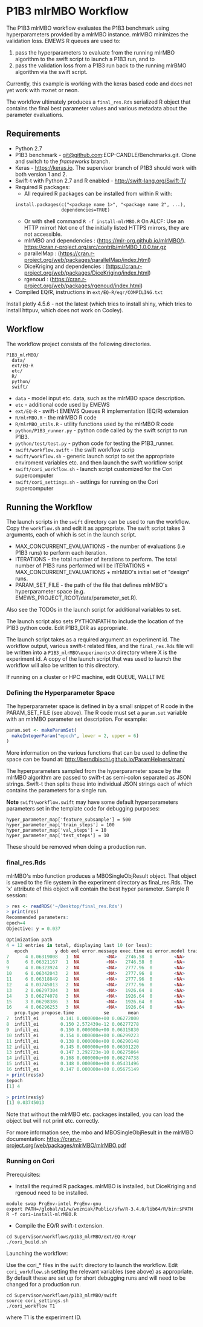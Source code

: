 # P1B3 mlrMBO Workflow #

The P1B3 mlrMBO workflow evaluates the P1B3 benchmark
using hyperparameters provided by a mlrMBO instance. mlrMBO
minimizes the validation loss. EMEWS R queues are used to:

1. pass the hyperparameters to evaluate from the running mlrMBO algorithm to the swift script to launch a P1B3 run, and to
2. pass the validation loss from a P1B3 run back to the running mlrBMO algorithm via the swift script.

Currently, this example is working with the keras based code and does not yet
work with mxnet or neon.

The workflow ultimately produces a `final_res.Rds` serialized R object that
contains the final best parameter values and various metadata about the
parameter evaluations.

 ## Requirements ##

* Python 2.7
* P1B3 benchmark - git@github.com:ECP-CANDLE/Benchmarks.git. Clone and switch
to the *frameworks* branch.
* Keras - https://keras.io. The supervisor branch of P1B3 should work with
both version 1 and 2.
* Swift-t with Python 2.7 and R enabled - http://swift-lang.org/Swift-T/
* Required R packages:
  * All required R packages can be installed from within R with:
  ```
  install.packages(c("<package name 1>", "<package name 2", ...),
                   dependencies=TRUE)
  ```
  * Or with shell command `R -f install-mlrMBO.R`
  On ALCF: Use an HTTP mirror!
  Not one of the initially listed HTTPS mirrors, they are not accessible.
  * mlrMBO and dependencies : (https://mlr-org.github.io/mlrMBO/).
  https://cran.r-project.org/src/contrib/mlrMBO_1.0.0.tar.gz
  * parallelMap : (https://cran.r-project.org/web/packages/parallelMap/index.html)
  * DiceKriging and dependencies : (https://cran.r-project.org/web/packages/DiceKriging/index.html)
  * rgenoud : (https://cran.r-project.org/web/packages/rgenoud/index.html)
* Compiled EQ/R, instructions in `ext/EQ-R/eqr/COMPILING.txt`

Install plotly 4.5.6 - not the latest (which tries to install shiny, which tries to install httpuv, which does not work on Cooley).

## Workflow ##

The workflow project consists of the following directories.

```
P1B3_mlrMBO/
  data/
  ext/EQ-R
  etc/
  R/
  python/
  swift/
```

 * `data` - model input etc. data, such as the mlrMBO space description.
 * `etc` - additional code used by EMEWS
 * `ext/EQ-R` - swift-t EMEWS Queues R implementation (EQ/R) extension
 * `R/mlrMBO.R` - the mlrMBO R code
 * `R/mlrMBO_utils.R` - utility functions used by the mlrMBO R code
 * `python/P1B3_runner.py` - python code called by the swift script to run P1B3.
 * `python/test/test.py` - python code for testing the P1B3_runner.
 * `swift/workflow.swift` - the swift workflow scrip
 * `swift/workflow.sh` - generic launch script to set the appropriate enviroment variables etc. and then launch the swift workflow script
 * `swift/cori_workflow.sh` - launch script customized for the Cori supercomputer
 * `swift/cori_settings.sh` - settings for running on the Cori supercomputer

 ## Running the Workflow ##

 The launch scripts in the `swift` directory can be used to run the workflow.
 Copy the `workflow.sh` and edit it as appropriate. The swift script takes
 3 arguments, each of which is set in the launch script.

 * MAX_CONCURRENT_EVALUATIONS - the number of evaluations (i.e P1B3 runs) to
 perform each iteration.
 * ITERATIONS - the total number of iterations to perform. The total number of
 P1B3 runs performed will be ITERATIONS * MAX_CONCURRENT_EVALUATIONS + mlrMBO's
 initial set of "design" runs.
 * PARAM_SET_FILE - the path of the file that defines mlrMBO's hyperparameter space (e.g. EMEWS_PROJECT_ROOT/data/parameter_set.R).

 Also see the TODOs in the launch script for additional variables to set.

 The launch script also sets PYTHONPATH to include the location of the P1B3
 python code. Edit P1B3_DIR as appropriate.

 The launch script takes as a required argument an experiment id. The workflow
 output, various swift-t related files, and the `final_res.Rds` file will be written into a `P1B3_mlrMBO\experiments\X`
 directory where X is the experiment id. A copy
 of the launch script that was used to launch the workflow will also be written
 to this directory.

 If running on a cluster or HPC machine, edit QUEUE, WALLTIME

### Defining the Hyperparameter Space ###

The hyperparameter space is defined in by a small snippet of R code in the
PARAM_SET_FILE (see above). The R code must set a `param.set` variable with
an mlrMBO parameter set description. For example:

```R
param.set <- makeParamSet(
  makeIntegerParam("epoch", lower = 2, upper = 6)
)
```

More information on the various functions that can be used to define the space
can be found at: http://berndbischl.github.io/ParamHelpers/man/

The hyperparameters sampled from the hyperparameter space by the mlrMBO algorithm
are passed to swift-t as semi-colon separated as JSON strings. Swift-t then
splits these into individual JSON strings each of which contains the
parameters for a single run.

**Note** `swift\workflow.swift` may have some default hyperparameters parameters
set in the template code for debugging purposes:

```
hyper_parameter_map['feature_subsample'] = 500
hyper_parameter_map['train_steps'] = 100
hyper_parameter_map['val_steps'] = 10
hyper_parameter_map['test_steps'] = 10
```

These should be removed when doing a production run.

### final_res.Rds ###
mlrMBO's mbo function produces a MBOSingleObjResult object. That object is
saved to the file system in the experiment directory as final_res.Rds. The 'x'
attribute of this object will contain the best hyper parameter. Sample R
session:

```R
> res <- readRDS('~/Desktop/final_res.Rds')
> print(res)
Recommended parameters:
epoch=4
Objective: y = 0.037

Optimization path
4 + 12 entries in total, displaying last 10 (or less):
   epoch          y dob eol error.message exec.time ei error.model train.time
7      4 0.06319008   1  NA          <NA>   2746.58  0        <NA>         NA
8      6 0.06321167   1  NA          <NA>   2746.58  0        <NA>         NA
9      4 0.06323924   2  NA          <NA>   2777.96  0        <NA>      0.076
10     6 0.06342043   2  NA          <NA>   2777.96  0        <NA>         NA
11     6 0.06318849   2  NA          <NA>   2777.96  0        <NA>         NA
12     4 0.03745013   2  NA          <NA>   2777.96  0        <NA>         NA
13     2 0.06297304   3  NA          <NA>   1926.64  0        <NA>      0.075
14     3 0.06274078   3  NA          <NA>   1926.64  0        <NA>         NA
15     3 0.06298386   3  NA          <NA>   1926.64  0        <NA>         NA
16     4 0.06296253   3  NA          <NA>   1926.64  0        <NA>         NA
   prop.type propose.time           se       mean
7  infill_ei        0.141 0.000000e+00 0.06272000
8  infill_ei        0.150 2.572439e-12 0.06277278
9  infill_ei        0.150 0.000000e+00 0.06315830
10 infill_ei        0.154 0.000000e+00 0.06299223
11 infill_ei        0.138 0.000000e+00 0.06290148
12 infill_ei        0.145 0.000000e+00 0.06301220
13 infill_ei        0.147 3.292723e-10 0.06275064
14 infill_ei        0.168 0.000000e+00 0.06274738
15 infill_ei        0.148 0.000000e+00 0.05431496
16 infill_ei        0.147 0.000000e+00 0.05675149
> print(res$x)
$epoch
[1] 4

> print(res$y)
[1] 0.03745013
```
Note that without the mlrMBO etc. packages installed, you can load the object
but will not print etc. correctly.

For more information see, the mbo and MBOSingleObjResult in the mlrMBO
documentation: https://cran.r-project.org/web/packages/mlrMBO/mlrMBO.pdf

### Running on Cori ###

Prerequisites:

* Install the required R packages. mlrMBO is installed, but DiceKriging and
rgenoud need to be installed.
```
module swap PrgEnv-intel PrgEnv-gnu
export PATH=/global/u1/w/wozniak/Public/sfw/R-3.4.0/lib64/R/bin:$PATH
R -f cori-install-mlrMBO.R
```

* Compile the EQ/R swift-t extension.
```
cd Supervisor/workflows/p1b3_mlrMBO/ext/EQ-R/eqr
./cori_build.sh
```

Launching the workflow:

Use the cori_* files in the `swift` directory to launch the workflow. Edit
`cori_workflow.sh` setting the relevant variables (see above) as appropriate.
By default these are set up for short debugging runs and will need to be
changed for a production run.

```
cd Supervisor/workflows/p1b3_mlrMBO/swift
source cori_settings.sh
./cori_workflow T1
```
where T1 is the experiment ID.
